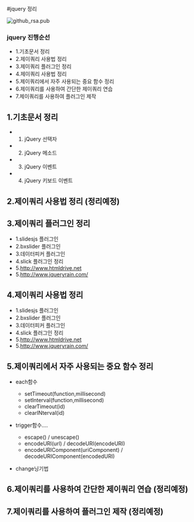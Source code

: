 #jquery 정리

![github_rsa.pub](../images/jqueryui.jpg)

### jquery 진행순선

- 1.기초문서 정리
- 2.제이쿼리 사용법 정리
- 3.제이쿼리 플러그인 정리
- 4.제이쿼리 사용법  정리
- 5.제이쿼리에서 자주 사용되는 중요 함수 정리
- 6.제이쿼리를 사용하여 간단한 제이쿼리 연습
- 7.제이쿼리를  사용하여 플러그인 제작

## 1.기초문서 정리

- 1. jQuery 선택자
- 2. jQuery 메소드
- 3. jQuery 이벤트
- 4. jQuery 키보드 이벤트

## 2.제이쿼리 사용법 정리 (정리예정)

## 3.제이쿼리 플러그인 정리

- 1.slidesjs 플러그인
- 2.bxslider 플러그인
- 3.데이터피커 플러그인
- 4.slick 플러그인 정리
- 5.http://www.htmldrive.net
- 5.http://www.jqueryrain.com/

## 4.제이쿼리 사용법  정리

- 1.slidesjs 플러그인
- 2.bxslider 플러그인
- 3.데이터피커 플러그인
- 4.slick 플러그인 정리
- 5.http://www.htmldrive.net
- 5.http://www.jqueryrain.com/



## 5.제이쿼리에서 자주 사용되는 중요 함수 정리

* each함수    
	- setTimeout(function,millisecond)    
	- setInterval(function,millisecond)    
	- clearTimeout(id)    
	- clearINterval(id)    

* trigger함수....
	- escape() / unescape()
	- encodeURI(url) / decodeURI(encodeURI)
	- encodeURIComponent(uriComponent) / decodeURIComponent(encodedURI)

* change닝기법

## 6.제이쿼리를 사용하여 간단한 제이쿼리 연습 (정리예정)
## 7.제이쿼리를  사용하여 플러그인 제작 (정리예정)
